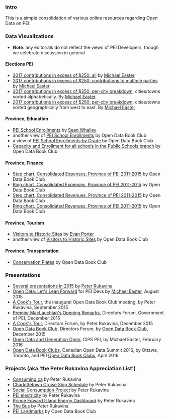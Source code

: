 
### Intro

This is a simple consolidation of various online resources regarding Open Data on PEI.

### Data Visualizations 

* **Note**: any editorials do not reflect the views of PEI Developers, though we celebrate discussion in general

#### Elections PEI

* [2017 contributions in excess of $250: all](https://peidevs.github.io/OpenData/data/Elections_PEI/contributions/2017/viz/table.html) by [Michael Easter](https://twitter.com/30_for_60)
* [2017 contributions in excess of $250: contributions to multiple parties](https://peidevs.github.io/OpenData/data/Elections_PEI/contributions/2017/viz/crossref.html) by [Michael Easter](https://twitter.com/30_for_60)
* [2017 contributions in excess of $250: per-city breakdown](https://peidevs.github.io/OpenData/data/Elections_PEI/contributions/2017/viz/bycity.html), cities/towns sorted alphabetically. By [Michael Easter](https://twitter.com/30_for_60)
* [2017 contributions in excess of $250: per-city breakdown](https://peidevs.github.io/OpenData/data/Elections_PEI/contributions/2017/viz/bycity_westeast.html), cities/towns sorted geographically from west to east. By [Michael Easter](https://twitter.com/30_for_60)

#### Province, Education

* [PEI School Enrollments](http://swhalley.github.io/EducationAttendance/) by [Sean Whalley](http://twitter.com/seanwhalley21) 
* another view of [PEI School Enrollments](http://bit.ly/28LVVLW) by Open Data Book Club
* a view of [PEI School Enrollments by Grade](http://bit.ly/28NxNEQ ) by Open Data Book Club
* [Capacity and Enrollment for all schools in the Public Schools branch](http://peidevs.github.io/OpenDataBookClub/data/province/education/viz/OD34.bar.html) by Open Data Book Club

#### Province, Finance

* [Step chart, Consolidated Expenses, Province of PEI 2011-2015](http://bit.ly/29SxsW3) by Open Data Book Club
* [Ring chart, Consolidated Expenses, Province of PEI 2011-2015](http://bit.ly/2a8x5II) by Open Data Book Club
* [Step chart, Consolidated Revenues, Province of PEI 2011-2015](http://bit.ly/29Sxk9n) by Open Data Book Club
* [Ring chart, Consolidated Revenues, Province of PEI 2011-2015](http://bit.ly/29LmEX6) by Open Data Book Club

#### Province, Tourism

* [Visitors to Historic Sites](https://evanepio.github.io/DataVis/) by [Evan Porter](http://twitter.com/evanepio)
* another view of [Visitors to Historic Sites](http://bit.ly/1XXLkSi) by Open Data Book Club

#### Province, Transportation

* [Conservation Plates](http://bit.ly/1XnrWNp) by Open Data Book Club

### Presentations

* [Several presentations in 2015](http://ruk.ca/content/year-open-data) by [Peter Rukavina](http://twitter.com/ruk)
* [Open Data: Let's Lean Forward](http://bit.ly/1NzHQfG) for PEI Devs by [Michael Easter](http://twitter.com/30_for_60), August 2015
* [A Cook's Tour](https://speakerdeck.com/reinvented/open-data-book-club-presentation), the inaugural Open Data Book Club meeting, by Peter Rukavina, September 2015
* [Premier MacLauchlan's Opening Remarks](https://www.youtube.com/watch?v=5YTGJqZaDzw), Directors Forum, Government of PEI, December 2015 
* [A Cook's Tour](https://speakerdeck.com/reinvented/a-cooks-tour-of-open-data-from-a-users-perspective-directors-forum), Directors Forum, by Peter Rukavina, December 2015
* [Open Data Book Club](http://bit.ly/1ZfVnO4), Directors Forum, by [Open Data Book Club](http://twitter.com/opendatapei), December 2015
* [Open Data and Generation Open](http://peidevs.github.io/OpenDataBookClub/presentations/2016_FEB_18_CIPS_PEI), CIPS PEI, by Michael Easter, February 2016 
* [Open Data Book Clubs](https://www.youtube.com/watch?v=5DiBSloGRl0&feature=youtu.be&t=3h15m37s), Canadian Open Data Summit 2016, by Ottawa, Toronto, and PEI [Open Data Book Clubs](http://opendatabook.club/#list-of-active-open-data-book-clubs), April 2016

### Projects (aka 'the Peter Rukavina Appreciation List')

* [Consuming.ca](http://consuming.ca/) by Peter Rukavina
* [Charlottetown Cruise Ship Schedule](http://cruise.reinvented.net/) by Peter Rukavina
* [Social Consumption Project](http://hacker.vre.upei.ca/tags/social-consumption-project) by Peter Rukavina
* [PEI electricity](http://ruk.ca/content/open-data-pei-electricity) by Peter Rukavina
* [Prince Edward Island Energy Dashboard](http://energy.reinvented.net/) by Peter Rukavina
* [The Bus](http://ruk.ca/content/end-bus) by Peter Rukavina
* [PEI Landmarks](http://peidevs.github.io/OpenDataBookClub/landmarks/landmarks.html) by Open Data Book Club

